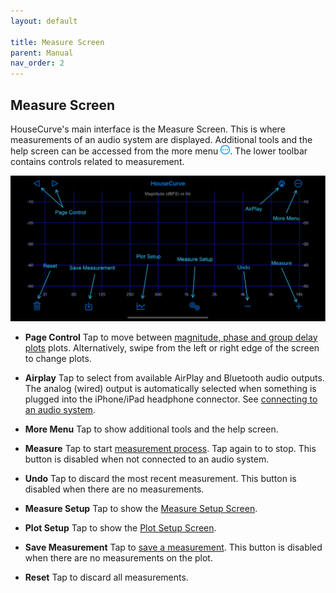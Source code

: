 ```yaml
---
layout: default

title: Measure Screen
parent: Manual
nav_order: 2
---
```


## Measure Screen
HouseCurve's main interface is the Measure Screen.  This is where measurements of an audio system are displayed.  Additional tools and the help screen can be accessed from the more menu <img src="/assets/img/more.png" alt="More" width="15">.  The lower toolbar contains controls related to measurement.

![measure screen](/assets/img/measure_screen.png "housecurve Measure screen")

- **Page Control** Tap to move between [magnitude, phase and group delay plots](../usage/plots.md) plots.  Alternatively, swipe from the left or right edge of the screen to change plots.

- **Airplay** Tap to select from available AirPlay and Bluetooth audio outputs.  The analog (wired) output is automatically selected when something is plugged into the iPhone/iPad headphone connector.  See [connecting to an audio system](../usage/connection.md).

- **More Menu** Tap to show additional tools and the help screen.

- **Measure** Tap to start [measurement process](../usage/measurement-process.md).  Tap again to to stop.  This button is disabled when not connected to an audio system.

- **Undo** Tap to discard the most recent measurement.  This button is disabled when there are no measurements.

- **Measure Setup** Tap to show the [Measure Setup Screen](measure_setup.md).

- **Plot Setup** Tap to show the [Plot Setup Screen](plot_setup.md).

- **Save Measurement** Tap to [save a measurement](plot_setup.md#saved-measurement).  This button is disabled when there are no measurements on the plot.

- **Reset** Tap to discard all measurements.


